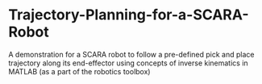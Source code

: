 # Trajectory-Planning-for-a-SCARA-Robot
A demonstration for a SCARA robot to follow a pre-defined pick and place trajectory along its end-effector using concepts of inverse kinematics in MATLAB (as a part of the robotics toolbox)
